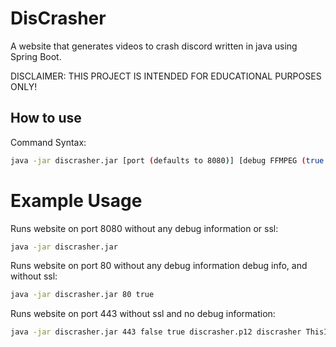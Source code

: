 
# DisCrasher

A website that generates videos to crash discord written in java using Spring Boot.
<br>

DISCLAIMER: THIS PROJECT IS INTENDED FOR EDUCATIONAL PURPOSES ONLY!

## How to use

Command Syntax:
```bash
java -jar discrasher.jar [port (defaults to 8080)] [debug FFMPEG (true|false)] [SSL (true|false)] [path to keystore in PKCS12 format] [keystore alias] [keystore password]
```
    
# Example Usage
Runs website on port 8080 without any debug information or ssl:
```bash
java -jar discrasher.jar
```
Runs website on port 80 without any debug information debug info, and without ssl:
```bash
java -jar discrasher.jar 80 true
```
Runs website on port 443 without ssl and no debug information:
```bash
java -jar discrasher.jar 443 false true discrasher.p12 discrasher ThisIsAWonderfulP@ssw0rd
```